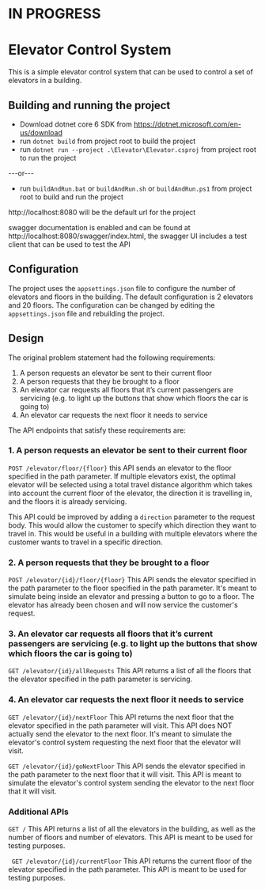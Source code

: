 # IN PROGRESS


# Elevator Control System

This is a simple elevator control system that can be used to control a set of elevators in a building.

## Building and running the project

* Download dotnet core 6 SDK from https://dotnet.microsoft.com/en-us/download
* run `dotnet build` from project root to build the project
* run `dotnet run --project .\Elevator\Elevator.csproj` from project root to run the project

---or---

* run `buildAndRun.bat` or `buildAndRun.sh` or `buildAndRun.ps1` from project root to build and run the project

http://localhost:8080 will be the default url for the project

swagger documentation is enabled and can be found at http://localhost:8080/swagger/index.html, the swagger UI includes a test client that can be used to test the API

## Configuration

The project uses the `appsettings.json` file to configure the number of elevators and floors in the building. The default configuration is 2 elevators and 20 floors. The configuration can be changed by editing the `appsettings.json` file and rebuilding the project.

## Design

The original problem statement had the following requirements:

1. A person requests an elevator be sent to their current floor
1. A person requests that they be brought to a floor
1. An elevator car requests all floors that it’s current passengers are servicing (e.g. to light up the buttons that show which floors the car is going to)
1. An elevator car requests the next floor it needs to service

The API endpoints that satisfy these requirements are:

###  1. A person requests an elevator be sent to their current floor

`POST /elevator/floor/{floor}` this API sends an elevator to the floor specified in the path parameter. If multiple elevators exist, the optimal elevator will be selected using a total travel distance algorithm which takes into account the current floor of the elevator, the direction it is travelling in, and the floors it is already servicing.

This API could be improved by adding a `direction` parameter to the request body. This would allow the customer to specify which direction they want to travel in. This would be useful in a building with multiple elevators where the customer wants to travel in a specific direction.

###  2. A person requests that they be brought to a floor

`POST /elevator/{id}/floor/{floor}` This API sends the elevator specified in the path parameter to the floor specified in the path parameter. It's meant to simulate being inside an elevator and pressing a button to go to a floor. The elevator has already been chosen and will now service the customer's request.

###  3. An elevator car requests all floors that it’s current passengers are servicing (e.g. to light up the buttons that show which floors the car is going to)

`GET /elevator/{id}/allRequests` This API returns a list of all the floors that the elevator specified in the path parameter is servicing. 

###  4. An elevator car requests the next floor it needs to service

`GET /elevator/{id}/nextFloor` This API returns the next floor that the elevator specified in the path parameter will visit. This API does NOT actually send the elevator to the next floor. It's meant to simulate the elevator's control system requesting the next floor that the elevator will visit.

`GET /elevator/{id}/goNextFloor` This API sends the elevator specified in the path parameter to the next floor that it will visit. This API is meant to simulate the elevator's control system sending the elevator to the next floor that it will visit.

### Additional APIs

`GET /` This API returns a list of all the elevators in the building, as well as the number of floors and number of elevators. This API is meant to be used for testing purposes.

` GET /elevator/{id}/currentFloor` This API returns the current floor of the elevator specified in the path parameter. This API is meant to be used for testing purposes.